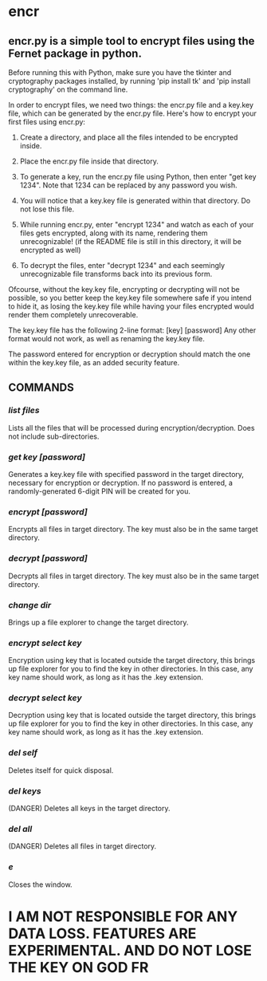 # encr
## encr.py is a simple tool to encrypt files using the Fernet package in python.
Before running this with Python, make sure you have the tkinter and cryptography packages installed, by running 'pip install tk' and 'pip install cryptography' on the command line.

In order to encrypt files, we need two things: the encr.py file and a key.key file, which can be generated by the encr.py file. Here's how to encrypt your first files using encr.py:

1) Create a directory, and place all the files intended to be encrypted inside.

2) Place the encr.py file inside that directory.

3) To generate a key, run the encr.py file using Python, then enter "get key 1234". Note that 1234 can be replaced by any password you wish.

4) You will notice that a key.key file is generated within that directory. Do not lose this file.

5) While running encr.py, enter "encrypt 1234" and watch as each of your files gets encrypted, along with its name, rendering them unrecognizable! (if the README file is still in this directory, it will be encrypted as well)

6) To decrypt the files, enter "decrypt 1234" and each seemingly unrecognizable file transforms back into its previous form.

Ofcourse, without the key.key file, encrypting or decrypting will not be possible, so you better keep the key.key file somewhere safe if you intend to hide it, as losing the key.key file while having your files encrypted would render them completely unrecoverable. 

The key.key file has the following 2-line format:
[key]
[password]
Any other format would not work, as well as renaming the key.key file.

The password entered for encryption or decryption should match the one within the key.key file, as an added security feature.

## COMMANDS
### *list files*
Lists all the files that will be processed during encryption/decryption. Does not include sub-directories.
### *get key [password]*
Generates a key.key file with specified password in the target directory, necessary for encryption or decryption. If no password is entered, a randomly-generated 6-digit PIN will be created for you.
### *encrypt [password]*
Encrypts all files in target directory. The key must also be in the same target directory.
### *decrypt [password]*
Decrypts all files in target directory. The key must also be in the same target directory.
### *change dir*
Brings up a file explorer to change the target directory.
### *encrypt select key*
Encryption using key that is located outside the target directory, this brings up file explorer for you to find the key in other directories. In this case, any key name should work, as long as it has the .key extension.
### *decrypt select key*
Decryption using key that is located outside the target directory, this brings up file explorer for you to find the key in other directories. In this case, any key name should work, as long as it has the .key extension.
### *del self*
Deletes itself for quick disposal.
### *del keys*
(DANGER) Deletes all keys in the target directory.
### *del all*
(DANGER) Deletes all files in target directory.
### *e*
Closes the window.

# I AM NOT RESPONSIBLE FOR ANY DATA LOSS. FEATURES ARE EXPERIMENTAL. AND DO NOT LOSE THE KEY ON GOD FR
